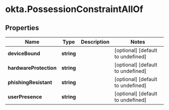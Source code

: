 # okta.PossessionConstraintAllOf

## Properties

Name | Type | Description | Notes
------------ | ------------- | ------------- | -------------
**deviceBound** | **string** |  | [optional] [default to undefined]
**hardwareProtection** | **string** |  | [optional] [default to undefined]
**phishingResistant** | **string** |  | [optional] [default to undefined]
**userPresence** | **string** |  | [optional] [default to undefined]

